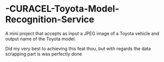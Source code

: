 # -CURACEL-Toyota-Model-Recognition-Service
A mini project that accepts as input a JPEG image of a Toyota vehicle and output name of the Toyota model.

Did my very best to achieving this feat thou, but with regards the data scrapping part is was perfectly done
